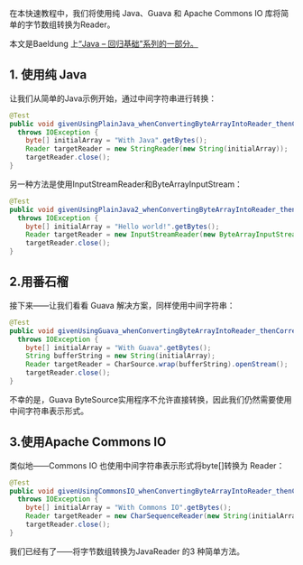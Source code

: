 在本快速教程中，我们将使用纯 Java、Guava 和 Apache Commons IO 库将简单的字节数组转换为Reader。

本文是Baeldung 上[“Java – 回归基础”系列的一部分。](https://www.baeldung.com/java-tutorial)

## 1. 使用纯 Java

让我们从简单的Java示例开始，通过中间字符串进行转换：

```java
@Test
public void givenUsingPlainJava_whenConvertingByteArrayIntoReader_thenCorrect() 
  throws IOException {
    byte[] initialArray = "With Java".getBytes();
    Reader targetReader = new StringReader(new String(initialArray));
    targetReader.close();
}
```

另一种方法是使用InputStreamReader和ByteArrayInputStream：

```java
@Test
public void givenUsingPlainJava2_whenConvertingByteArrayIntoReader_thenCorrect() 
  throws IOException {
    byte[] initialArray = "Hello world!".getBytes();
    Reader targetReader = new InputStreamReader(new ByteArrayInputStream(initialArray));
    targetReader.close();
}
```

## 2.用番石榴

接下来——让我们看看 Guava 解决方案，同样使用中间字符串：

```java
@Test
public void givenUsingGuava_whenConvertingByteArrayIntoReader_thenCorrect() 
  throws IOException {
    byte[] initialArray = "With Guava".getBytes();
    String bufferString = new String(initialArray);
    Reader targetReader = CharSource.wrap(bufferString).openStream();
    targetReader.close();
}
```

不幸的是，Guava ByteSource实用程序不允许直接转换，因此我们仍然需要使用中间字符串表示形式。

## 3.使用Apache Commons IO

类似地——Commons IO 也使用中间字符串表示形式将byte[]转换为 Reader：

```java
@Test
public void givenUsingCommonsIO_whenConvertingByteArrayIntoReader_thenCorrect() 
  throws IOException {
    byte[] initialArray = "With Commons IO".getBytes();
    Reader targetReader = new CharSequenceReader(new String(initialArray));
    targetReader.close();
}
```

我们已经有了——将字节数组转换为JavaReader 的3 种简单方法。